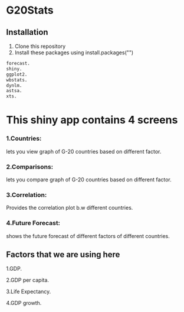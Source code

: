 # G20Stats


## Installation

1. Clone this repository
2. Install these packages using install.packages("<package name here>")
 ```bash
forecast.
shiny.
ggplot2.
wbstats.
dynlm.
astsa.
xts.
   ```

# This shiny app contains 4 screens
 
### 1.Countries:
 
 lets you view graph of G-20 countries based on different factor.

### 2.Comparisons:

 lets you compare graph of G-20 countries based on different factor.
 
### 3.Correlation:
 Provides the correlation plot b.w different countries.

### 4.Future Forecast:
 
 shows the future forecast of different factors of different countries.

## Factors that we are using here

  1.GDP.
 
  2.GDP per capita.
 
  3.Life Expectancy.
 
  4.GDP growth.
